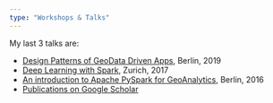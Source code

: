 ```yaml
---
type: "Workshops & Talks"
---
```


My last 3 talks are:
* [Design Patterns of GeoData Driven Apps](http://wherecamp2019.geoit.org/schedule/10-design-patterns-of-geodata-driven-apps/), Berlin, 2019 
* [Deep Learning with Spark](https://www.meetup.com/spark-zurich/events/237423839/), Zurich, 2017 
* [An introduction to Apache PySpark for GeoAnalytics](https://pydata.org/berlin2016/schedule/presentation/29/), Berlin, 2016
* [Publications on Google Scholar](https://scholar.google.com/citations?user=Pg-Ik9AAAAAJ&hl=en) 